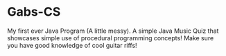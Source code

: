 # Gabs-CS
My first ever Java Program (A little messy).
A simple Java Music Quiz that showcases simple use of procedural programming concepts!
Make sure you have good knowledge of cool guitar riffs!
